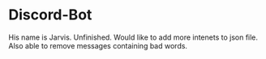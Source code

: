 # Discord-Bot

His name is Jarvis. Unfinished. Would like to add more intenets to json file. Also able to remove messages containing bad words.    
